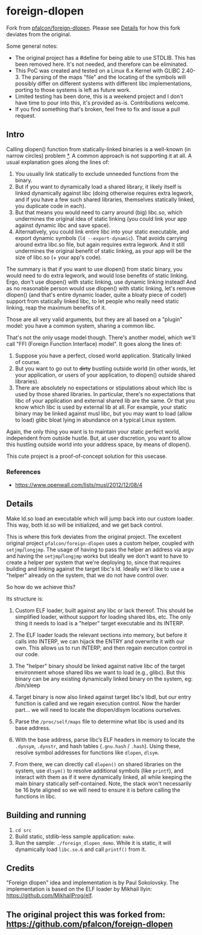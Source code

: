 # foreign-dlopen

Fork from [pfalcon/foreign-dlopen](https://github.com/pfalcon/foreign-dlopen).
Please see [Details](#details) for how this fork deviates from the original.

Some general notes:
- The original project has a #define for being able to use STDLIB. This has
been removed here. It's not needed, and therefore can be eliminated.
- This PoC was created and tested on a Linux 6.x Kernel with GLIBC 2.40-3.
The parsing of the maps "file" and the locating of the symbols will possibly
differ on different systems with different libc implementations, porting to
those systems is left as future work.
- Limited testing has been done, this is a weekend project and I don't have
time to pour into this, it's provided as-is. Contributions welcome.
- If you find something that's broken, feel free to fix and issue a pull request.

## Intro

Calling dlopen() function from statically-linked binaries is a well-known
(in narrow circles) problem [*](#references). A common approach is not
supporting it at all. A usual explanation goes along the lines of:

1. You usually link statically to exclude unneeded functions from the binary.
2. But if you want to dynamically load a shared library, it likely itself
is linked dynamically against libc (doing otherwise requires extra legwork,
and if you have a few such shared libraries, themselves statically linked,
you duplicate code in each).
3. But that means you would need to carry around (big) libc.so, which
undermines the original idea of static linking (you could link your app
against dynamic libc and save space).
4. Alternatively, you could link entire libc into your static executable,
and export dynamic symbols (`ld --export-dynamic`). That avoids carrying
around extra libc.so file, but again requires extra legwork. And it still
undermines the original benefit of static linking, as your app will be
the size of libc.so (+ your app's code).

The summary is that if you want to use dlopen() from static binary,
you would need to do extra legwork, and would lose benefits of static
linking. Ergo, don't use dlopen() with static linking, use dynamic linking
instead! And as no reasonable person would use dlopen() with static linking,
let's remove dlopen() (and that's entire dynamic loader, quite a bloaty
piece of code!) support from statically linked libc, to let people who really
need static linking, reap the maximum benefits of it.

Those are all very valid arguments, but they are all based on a "plugin"
model: you have a common system, sharing a common libc.

That's not the only usage model though. There's another model, which we'll
call "FFI (Foreign Function Interface) model". It goes along the lines of:

1. Suppose you have a perfect, closed world application. Statically linked
of course.
2. But you want to go out to ~~dirty~~ bustling outside world (in other
words, let your application, or users of your application, to dlopen()
outside shared libraries).
3. There are absolutely no expectations or stipulations about which libc
is used by those shared libraries. In particular, there's no expectations
that libc of your application and external shared lib are the same. Or
that you know which libc is used by external lib at all. For example,
your static binary may be linked against musl libc, but you may want
to load (allow to load) glibc bloat lying in abundance on a typical Linux
system.

Again, the only thing you want is to maintain your static perfect world,
independent from outside hustle. But, at user discretion, you want to
allow this hustling outside world into your address space, by means of
dlopen().

This cute project is a proof-of-concept solution for this usecase.

### References

* https://www.openwall.com/lists/musl/2012/12/08/4

## Details

Make ld.so load an executable which will jump back into our custom
loader. This way, both ld.so will be initialized, and we get back control.

This is where this fork deviates from the original project. The excellent
original project `pfalcon/foreign-dlopen` uses a custom helper, coupled with
`setjmp`/`longjmp`. The usage of having to pass the helper an address via argv
and having the `setjmp`/`longjmp` works but ideally we don't want to have to
create a helper per system that we're deploying to, since that requires
building and linking against the target libc's ld. Ideally we'd like to
use a "helper" already on the system, that we do not have control over.

So how do we achieve this?

Its structure is:

1. Custom ELF loader, built against any libc or lack thereof. This should be
simplified loader, without support for loading shared libs, etc. The only
thing it needs to load is a "helper" target executable and its INTERP.

2. The ELF loader loads the relevant sections into memory, but before it calls
into INTERP, we can hijack the ENTRY and overwrite it with our own. This allows
us to run INTERP, and then regain execution control in our code.

3. The "helper" binary should be linked against native libc of the target
environment whose shared libs we want to load (e.g., glibc). But this binary
can be any existing dynamically linked binary on the system, eg: /bin/sleep

4. Target binary is now also linked against target libc's libdl, but our entry
function is called and we regain execution control. Now the harder part... we
will need to locate the dlopen/dlsym locations ourselves.

5. Parse the `/proc/self/maps` file to determine what libc is used and its base
address.

6. With the base address, parse libc’s ELF headers in memory to locate the
`.dynsym`, `.dynstr`, and hash tables (`.gnu.hash` / `.hash`).
Using these, resolve symbol addresses for functions like `dlopen`, `dlsym`.

7. From there, we can directly call `dlopen()` on shared libraries on the system,
use `dlsym()` to resolve additional symbols (like `printf`), and interact with
them as if it were dynamically linked, all while keeping the main binary
statically self-contained. Note, the stack won't necessarily be 16 byte aligned
so we will need to ensure it is before calling the functions in libc.


## Building and running

1. `cd src`
2. Build static, stdlib-less sample application: `make`.
4. Run the sample: `./foreign_dlopen_demo`. While it is static, it will
dynamically load `libc.so.6` and call `printf()` from it.

## Credits

"Foreign dlopen" idea and implementation is by Paul Sokolovsky. The
implementation is based on the ELF loader by Mikhail Ilyin:
https://github.com/MikhailProg/elf.

The original project this was forked from:
https://github.com/pfalcon/foreign-dlopen
---
